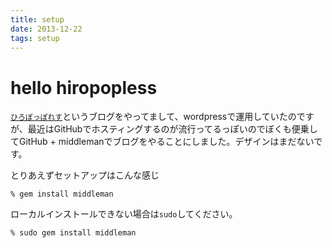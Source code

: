 ```yaml
---
title: setup
date: 2013-12-22
tags: setup
---
```


# hello hiropopless

<a href="http://hiropo.co.uk">`ひろぽっぽれす`</a>というブログをやってまして、wordpressで運用していたのですが、最近はGitHubでホスティングするのが流行ってるっぽいのでぼくも便乗してGitHub + middlemanでブログをやることにしました。デザインはまだないです。

とりあえずセットアップはこんな感じ

```
% gem install middleman
```

ローカルインストールできない場合は`sudo`してください。

```
% sudo gem install middleman
```
